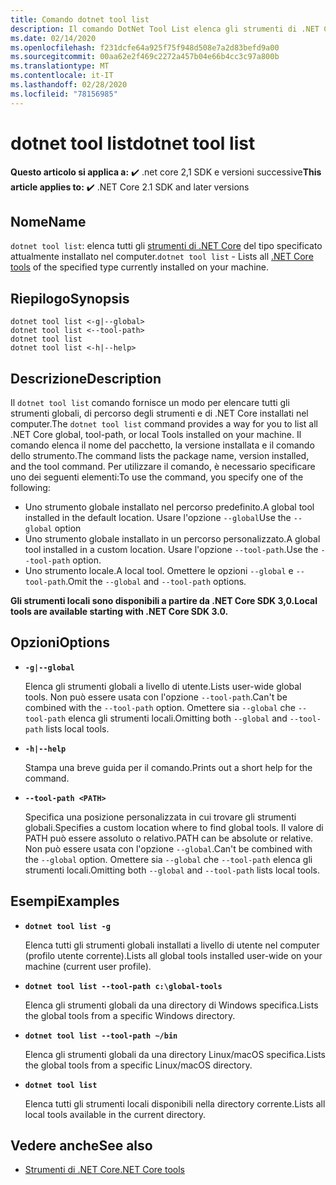 ```yaml
---
title: Comando dotnet tool list
description: Il comando DotNet Tool List elenca gli strumenti di .NET Core installati nel computer.
ms.date: 02/14/2020
ms.openlocfilehash: f231dcfe64a925f75f948d508e7a2d83befd9a00
ms.sourcegitcommit: 00aa62e2f469c2272a457b04e66b4cc3c97a800b
ms.translationtype: MT
ms.contentlocale: it-IT
ms.lasthandoff: 02/28/2020
ms.locfileid: "78156985"
---
```

# <a name="dotnet-tool-list"></a><span data-ttu-id="49675-103">dotnet tool list</span><span class="sxs-lookup"><span data-stu-id="49675-103">dotnet tool list</span></span>

<span data-ttu-id="49675-104">**Questo articolo si applica a:** ✔️ .net core 2,1 SDK e versioni successive</span><span class="sxs-lookup"><span data-stu-id="49675-104">**This article applies to:** ✔️ .NET Core 2.1 SDK and later versions</span></span>

## <a name="name"></a><span data-ttu-id="49675-105">Nome</span><span class="sxs-lookup"><span data-stu-id="49675-105">Name</span></span>

<span data-ttu-id="49675-106">`dotnet tool list`: elenca tutti gli [strumenti di .NET Core](global-tools.md) del tipo specificato attualmente installato nel computer.</span><span class="sxs-lookup"><span data-stu-id="49675-106">`dotnet tool list` - Lists all [.NET Core tools](global-tools.md) of the specified type currently installed on your machine.</span></span>

## <a name="synopsis"></a><span data-ttu-id="49675-107">Riepilogo</span><span class="sxs-lookup"><span data-stu-id="49675-107">Synopsis</span></span>

```dotnetcli
dotnet tool list <-g|--global>
dotnet tool list <--tool-path>
dotnet tool list
dotnet tool list <-h|--help>
```

## <a name="description"></a><span data-ttu-id="49675-108">Descrizione</span><span class="sxs-lookup"><span data-stu-id="49675-108">Description</span></span>

<span data-ttu-id="49675-109">Il `dotnet tool list` comando fornisce un modo per elencare tutti gli strumenti globali, di percorso degli strumenti e di .NET Core installati nel computer.</span><span class="sxs-lookup"><span data-stu-id="49675-109">The `dotnet tool list` command provides a way for you to list all .NET Core global, tool-path, or local Tools installed on your machine.</span></span> <span data-ttu-id="49675-110">Il comando elenca il nome del pacchetto, la versione installata e il comando dello strumento.</span><span class="sxs-lookup"><span data-stu-id="49675-110">The command lists the package name, version installed, and the tool command.</span></span>  <span data-ttu-id="49675-111">Per utilizzare il comando, è necessario specificare uno dei seguenti elementi:</span><span class="sxs-lookup"><span data-stu-id="49675-111">To use the command, you specify one of the following:</span></span>

* <span data-ttu-id="49675-112">Uno strumento globale installato nel percorso predefinito.</span><span class="sxs-lookup"><span data-stu-id="49675-112">A global tool installed in the default location.</span></span> <span data-ttu-id="49675-113">Usare l'opzione `--global`</span><span class="sxs-lookup"><span data-stu-id="49675-113">Use the `--global` option</span></span>
* <span data-ttu-id="49675-114">Uno strumento globale installato in un percorso personalizzato.</span><span class="sxs-lookup"><span data-stu-id="49675-114">A global tool installed in a custom location.</span></span> <span data-ttu-id="49675-115">Usare l'opzione `--tool-path`.</span><span class="sxs-lookup"><span data-stu-id="49675-115">Use the `--tool-path` option.</span></span>
* <span data-ttu-id="49675-116">Uno strumento locale.</span><span class="sxs-lookup"><span data-stu-id="49675-116">A local tool.</span></span> <span data-ttu-id="49675-117">Omettere le opzioni `--global` e `--tool-path`.</span><span class="sxs-lookup"><span data-stu-id="49675-117">Omit the `--global` and `--tool-path` options.</span></span>

<span data-ttu-id="49675-118">**Gli strumenti locali sono disponibili a partire da .NET Core SDK 3,0.**</span><span class="sxs-lookup"><span data-stu-id="49675-118">**Local tools are available starting with .NET Core SDK 3.0.**</span></span>

## <a name="options"></a><span data-ttu-id="49675-119">Opzioni</span><span class="sxs-lookup"><span data-stu-id="49675-119">Options</span></span>

- **`-g|--global`**

  <span data-ttu-id="49675-120">Elenca gli strumenti globali a livello di utente.</span><span class="sxs-lookup"><span data-stu-id="49675-120">Lists user-wide global tools.</span></span> <span data-ttu-id="49675-121">Non può essere usata con l'opzione `--tool-path`.</span><span class="sxs-lookup"><span data-stu-id="49675-121">Can't be combined with the `--tool-path` option.</span></span> <span data-ttu-id="49675-122">Omettere sia `--global` che `--tool-path` elenca gli strumenti locali.</span><span class="sxs-lookup"><span data-stu-id="49675-122">Omitting both `--global` and `--tool-path` lists local tools.</span></span>

- **`-h|--help`**

  <span data-ttu-id="49675-123">Stampa una breve guida per il comando.</span><span class="sxs-lookup"><span data-stu-id="49675-123">Prints out a short help for the command.</span></span>

- **`--tool-path <PATH>`**

  <span data-ttu-id="49675-124">Specifica una posizione personalizzata in cui trovare gli strumenti globali.</span><span class="sxs-lookup"><span data-stu-id="49675-124">Specifies a custom location where to find global tools.</span></span> <span data-ttu-id="49675-125">Il valore di PATH può essere assoluto o relativo.</span><span class="sxs-lookup"><span data-stu-id="49675-125">PATH can be absolute or relative.</span></span> <span data-ttu-id="49675-126">Non può essere usata con l'opzione `--global`.</span><span class="sxs-lookup"><span data-stu-id="49675-126">Can't be combined with the `--global` option.</span></span> <span data-ttu-id="49675-127">Omettere sia `--global` che `--tool-path` elenca gli strumenti locali.</span><span class="sxs-lookup"><span data-stu-id="49675-127">Omitting both `--global` and `--tool-path` lists local tools.</span></span>

## <a name="examples"></a><span data-ttu-id="49675-128">Esempi</span><span class="sxs-lookup"><span data-stu-id="49675-128">Examples</span></span>

- **`dotnet tool list -g`**

  <span data-ttu-id="49675-129">Elenca tutti gli strumenti globali installati a livello di utente nel computer (profilo utente corrente).</span><span class="sxs-lookup"><span data-stu-id="49675-129">Lists all global tools installed user-wide on your machine (current user profile).</span></span>

- **`dotnet tool list --tool-path c:\global-tools`**

  <span data-ttu-id="49675-130">Elenca gli strumenti globali da una directory di Windows specifica.</span><span class="sxs-lookup"><span data-stu-id="49675-130">Lists the global tools from a specific Windows directory.</span></span>

- **`dotnet tool list --tool-path ~/bin`**

  <span data-ttu-id="49675-131">Elenca gli strumenti globali da una directory Linux/macOS specifica.</span><span class="sxs-lookup"><span data-stu-id="49675-131">Lists the global tools from a specific Linux/macOS directory.</span></span>

- **`dotnet tool list`**

  <span data-ttu-id="49675-132">Elenca tutti gli strumenti locali disponibili nella directory corrente.</span><span class="sxs-lookup"><span data-stu-id="49675-132">Lists all local tools available in the current directory.</span></span>

## <a name="see-also"></a><span data-ttu-id="49675-133">Vedere anche</span><span class="sxs-lookup"><span data-stu-id="49675-133">See also</span></span>

- [<span data-ttu-id="49675-134">Strumenti di .NET Core</span><span class="sxs-lookup"><span data-stu-id="49675-134">.NET Core tools</span></span>](global-tools.md)
